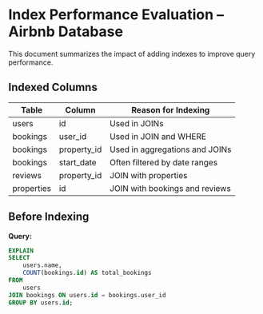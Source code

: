 # Index Performance Evaluation – Airbnb Database

This document summarizes the impact of adding indexes to improve query performance.

## Indexed Columns

| Table      | Column      | Reason for Indexing            |
| ---------- | ----------- | ------------------------------ |
| users      | id          | Used in JOINs                  |
| bookings   | user_id     | Used in JOIN and WHERE         |
| bookings   | property_id | Used in aggregations and JOINs |
| bookings   | start_date  | Often filtered by date ranges  |
| reviews    | property_id | JOIN with properties           |
| properties | id          | JOIN with bookings and reviews |

## Before Indexing

**Query:**

```sql
EXPLAIN
SELECT
    users.name,
    COUNT(bookings.id) AS total_bookings
FROM
    users
JOIN bookings ON users.id = bookings.user_id
GROUP BY users.id;
```
